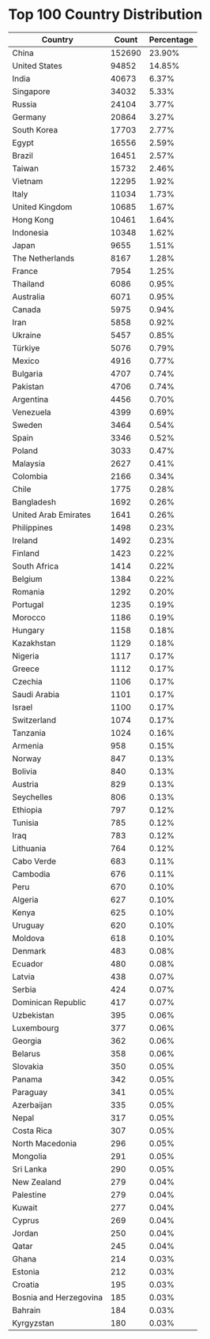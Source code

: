 # Top 100 Country Distribution
| Country | Count | Percentage |
|----|----|----|
| China | 152690 | 23.90% |
| United States | 94852 | 14.85% |
| India | 40673 | 6.37% |
| Singapore | 34032 | 5.33% |
| Russia | 24104 | 3.77% |
| Germany | 20864 | 3.27% |
| South Korea | 17703 | 2.77% |
| Egypt | 16556 | 2.59% |
| Brazil | 16451 | 2.57% |
| Taiwan | 15732 | 2.46% |
| Vietnam | 12295 | 1.92% |
| Italy | 11034 | 1.73% |
| United Kingdom | 10685 | 1.67% |
| Hong Kong | 10461 | 1.64% |
| Indonesia | 10348 | 1.62% |
| Japan | 9655 | 1.51% |
| The Netherlands | 8167 | 1.28% |
| France | 7954 | 1.25% |
| Thailand | 6086 | 0.95% |
| Australia | 6071 | 0.95% |
| Canada | 5975 | 0.94% |
| Iran | 5858 | 0.92% |
| Ukraine | 5457 | 0.85% |
| Türkiye | 5076 | 0.79% |
| Mexico | 4916 | 0.77% |
| Bulgaria | 4707 | 0.74% |
| Pakistan | 4706 | 0.74% |
| Argentina | 4456 | 0.70% |
| Venezuela | 4399 | 0.69% |
| Sweden | 3464 | 0.54% |
| Spain | 3346 | 0.52% |
| Poland | 3033 | 0.47% |
| Malaysia | 2627 | 0.41% |
| Colombia | 2166 | 0.34% |
| Chile | 1775 | 0.28% |
| Bangladesh | 1692 | 0.26% |
| United Arab Emirates | 1641 | 0.26% |
| Philippines | 1498 | 0.23% |
| Ireland | 1492 | 0.23% |
| Finland | 1423 | 0.22% |
| South Africa | 1414 | 0.22% |
| Belgium | 1384 | 0.22% |
| Romania | 1292 | 0.20% |
| Portugal | 1235 | 0.19% |
| Morocco | 1186 | 0.19% |
| Hungary | 1158 | 0.18% |
| Kazakhstan | 1129 | 0.18% |
| Nigeria | 1117 | 0.17% |
| Greece | 1112 | 0.17% |
| Czechia | 1106 | 0.17% |
| Saudi Arabia | 1101 | 0.17% |
| Israel | 1100 | 0.17% |
| Switzerland | 1074 | 0.17% |
| Tanzania | 1024 | 0.16% |
| Armenia | 958 | 0.15% |
| Norway | 847 | 0.13% |
| Bolivia | 840 | 0.13% |
| Austria | 829 | 0.13% |
| Seychelles | 806 | 0.13% |
| Ethiopia | 797 | 0.12% |
| Tunisia | 785 | 0.12% |
| Iraq | 783 | 0.12% |
| Lithuania | 764 | 0.12% |
| Cabo Verde | 683 | 0.11% |
| Cambodia | 676 | 0.11% |
| Peru | 670 | 0.10% |
| Algeria | 627 | 0.10% |
| Kenya | 625 | 0.10% |
| Uruguay | 620 | 0.10% |
| Moldova | 618 | 0.10% |
| Denmark | 483 | 0.08% |
| Ecuador | 480 | 0.08% |
| Latvia | 438 | 0.07% |
| Serbia | 424 | 0.07% |
| Dominican Republic | 417 | 0.07% |
| Uzbekistan | 395 | 0.06% |
| Luxembourg | 377 | 0.06% |
| Georgia | 362 | 0.06% |
| Belarus | 358 | 0.06% |
| Slovakia | 350 | 0.05% |
| Panama | 342 | 0.05% |
| Paraguay | 341 | 0.05% |
| Azerbaijan | 335 | 0.05% |
| Nepal | 317 | 0.05% |
| Costa Rica | 307 | 0.05% |
| North Macedonia | 296 | 0.05% |
| Mongolia | 291 | 0.05% |
| Sri Lanka | 290 | 0.05% |
| New Zealand | 279 | 0.04% |
| Palestine | 279 | 0.04% |
| Kuwait | 277 | 0.04% |
| Cyprus | 269 | 0.04% |
| Jordan | 250 | 0.04% |
| Qatar | 245 | 0.04% |
| Ghana | 214 | 0.03% |
| Estonia | 212 | 0.03% |
| Croatia | 195 | 0.03% |
| Bosnia and Herzegovina | 185 | 0.03% |
| Bahrain | 184 | 0.03% |
| Kyrgyzstan | 180 | 0.03% |
